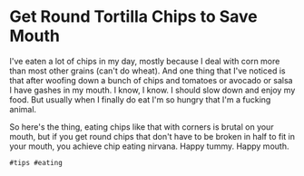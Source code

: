 # Get Round Tortilla Chips to Save Mouth

I've eaten a lot of chips in my day, mostly because I deal with corn
more than most other grains (can't do wheat). And one thing that I've
noticed is that after woofing down a bunch of chips and tomatoes or
avocado or salsa I have gashes in my mouth. I know, I know. I should
slow down and enjoy my food. But usually when I finally do eat I'm so
hungry that I'm a fucking animal.

So here's the thing, eating chips like that with corners is brutal on
your mouth, but if you get round chips that don't have to be broken in
half to fit in your mouth, you achieve chip eating nirvana. Happy tummy.
Happy mouth.

    #tips #eating

